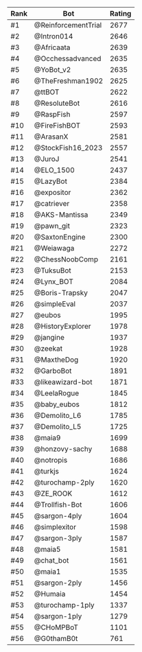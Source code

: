 Rank|Bot|Rating
---|---|---
#1|@ReinforcementTrial|2677
#2|@Intron014|2646
#3|@Africaata|2639
#4|@Occhessadvanced|2635
#5|@YoBot_v2|2635
#6|@TheFreshman1902|2625
#7|@ttBOT|2622
#8|@ResoluteBot|2616
#9|@RaspFish|2597
#10|@FireFishBOT|2593
#11|@ArasanX|2581
#12|@StockFish16_2023|2557
#13|@JuroJ|2541
#14|@ELO_1500|2437
#15|@LazyBot|2384
#16|@expositor|2362
#17|@catriever|2358
#18|@AKS-Mantissa|2349
#19|@pawn_git|2323
#20|@SaxtonEngine|2300
#21|@Weiawaga|2272
#22|@ChessNoobComp|2161
#23|@TuksuBot|2153
#24|@Lynx_BOT|2084
#25|@Boris-Trapsky|2047
#26|@simpleEval|2037
#27|@eubos|1995
#28|@HistoryExplorer|1978
#29|@jangine|1937
#30|@zeekat|1928
#31|@MaxtheDog|1920
#32|@GarboBot|1891
#33|@likeawizard-bot|1871
#34|@LeelaRogue|1845
#35|@baby_eubos|1812
#36|@Demolito_L6|1785
#37|@Demolito_L5|1725
#38|@maia9|1699
#39|@honzovy-sachy|1688
#40|@notropis|1686
#41|@turkjs|1624
#42|@turochamp-2ply|1620
#43|@ZE_ROOK|1612
#44|@Trollfish-Bot|1606
#45|@sargon-4ply|1604
#46|@simplexitor|1598
#47|@sargon-3ply|1587
#48|@maia5|1581
#49|@chat_bot|1561
#50|@maia1|1535
#51|@sargon-2ply|1456
#52|@Humaia|1454
#53|@turochamp-1ply|1337
#54|@sargon-1ply|1279
#55|@CHoMPBoT|1101
#56|@G0thamB0t|761
